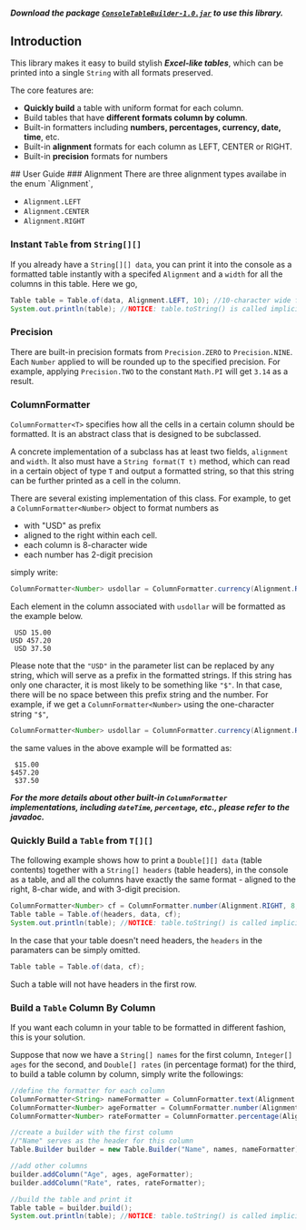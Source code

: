 #### *Download the package [`ConsoleTableBuilder-1.0.jar`](https://github.com/nathanielove/Java-Console-Table-Builder/blob/master/ConsoleTableBuilder-1.0.jar?raw=truee) to use this library.* 

## Introduction
This library makes it easy to build stylish *<b>Excel-like tables</b>*, which can be printed into a single ```String``` with all formats preserved.<p>
The core features are:
<ul>
  <li><b>Quickly build</b> a table with uniform format for each column.</li>
  <li>Build tables that have <b>different formats column by column</b>.</li>
  <li>Built-in formatters including <b>numbers, percentages, currency, date, time</b>, etc.</li>
  <li>Built-in <b>alignment</b> formats for each column as LEFT, CENTER or RIGHT.</li>
  <li>Built-in <b>precision</b> formats for numbers</li>
</ul>
## User Guide
### Alignment
There are three alignment types availabe in the enum `Alignment`,

* ```Alignment.LEFT```
* ```Alignment.CENTER```
* ```Alignment.RIGHT```

### Instant `Table` from `String[][]`
If you already have a ```String[][] data```, you can print it into the console as a formatted table instantly with a specifed ```Alignment``` and a ```width``` for all the columns in this table. Here we go, 

```java
Table table = Table.of(data, Alignment.LEFT, 10); //10-character wide for each column
System.out.println(table); //NOTICE: table.toString() is called implicitly
```

### Precision
There are built-in precision formats from ```Precision.ZERO``` to ```Precision.NINE```. Each ```Number``` applied to will be rounded up to the specified precision. For example, applying ```Precision.TWO``` to the constant ```Math.PI``` will get ```3.14``` as a result.

### ColumnFormatter
```ColumnFormatter<T>``` specifies how all the cells in a certain column should be formatted. It is an abstract class that is designed to be subclassed. 

A concrete implementation of a subclass has at least two fields, ```alignment``` and ```width```. It also must have a ```String format(T t)``` method, which can read in a certain object of type ```T``` and output a formatted string, so that this string can be further printed as a cell in the column.

There are several existing implementation of this class. For example, to get a ```ColumnFormatter<Number>``` object to format numbers as

<ul>
  <li>with "USD" as prefix</li>
  <li>aligned to the right within each cell</b>.</li>
  <li>each column is 8-character wide</li>
  <li>each number has 2-digit precision</li>
</ul>

simply write: 

```java
ColumnFormatter<Number> usdollar = ColumnFormatter.currency(Alignment.RIGHT, 8, Precision.TWO, "USD");
```

Each element in the column associated with ```usdollar``` will be formatted as the example below.

```
 USD 15.00
USD 457.20
 USD 37.50
```
Please note that the ```"USD"``` in the parameter list can be replaced by any string, which will serve as a prefix in the formatted strings. If this string has only one character, it is most likely to be something like ```"$"```. In that case, there will be no space between this prefix string and the number. For example, if we get a ```ColumnFormatter<Number>``` using the one-character string ```"$"```,

```java
ColumnFormatter<Number> usdollar = ColumnFormatter.currency(Alignment.RIGHT, 8, Precision.TWO, "$");
```

the same values in the above example will be formatted as:

```
 $15.00
$457.20
 $37.50
```

*<b>For the more details about other built-in ```ColumnFormatter``` implementations, including ```dateTime```, ```percentage```, etc., please refer to the javadoc.</b>*

### Quickly Build a `Table` from `T[][]`


The following example shows how to print a ```Double[][] data``` (table contents) together with a ```String[] headers``` (table headers), in the console as a table, and all the columns have exactly the same format - aligned to the right,  8-char wide, and with 3-digit precision.

```java
ColumnFormatter<Number> cf = ColumnFormatter.number(Alignment.RIGHT, 8, Precision.THREE);
Table table = Table.of(headers, data, cf);
System.out.println(table); //NOTICE: table.toString() is called implicitly
```
In the case that your table doesn't need headers, the ```headers``` in the paramaters can be simply omitted.

```java
Table table = Table.of(data, cf);
```
Such a table will not have headers in the first row.

### Build a `Table` Column By Column
If you want each column in your table to be formatted in different fashion, this is your solution. 

Suppose that now we have a ```String[] names``` for the first column, ```Integer[] ages``` for the second, and ```Double[] rates``` (in percentage format) for the third, to build a table column by column, simply write the followings:

```java
//define the formatter for each column
ColumnFormatter<String> nameFormatter = ColumnFormatter.text(Alignment.LEFT, 10);
ColumnFormatter<Number> ageFormatter = ColumnFormatter.number(Alignment.RIGHT, 3, Precision.ZERO);
ColumnFormatter<Number> rateFormatter = ColumnFormatter.percentage(Alignment.RIGHT, 6, Precision.ONE);

//create a builder with the first column
//"Name" serves as the header for this column
Table.Builder builder = new Table.Builder("Name", names, nameFormatter);

//add other columns
builder.addColumn("Age", ages, ageFormatter);
builder.addColumn("Rate", rates, rateFormatter);

//build the table and print it
Table table = builder.build();
System.out.println(table); //NOTICE: table.toString() is called implicitly
```


